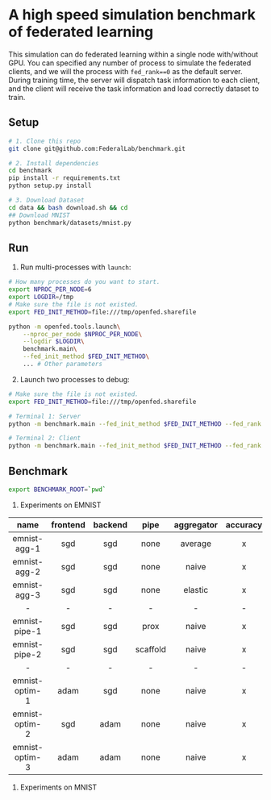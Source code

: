 # A high speed simulation benchmark of federated learning

This simulation can do federated learning within a single node with/without GPU.
You can specified any number of process to simulate the federated clients, and we will the process with `fed_rank==0` as the default server. During training time, the server will dispatch task information to each client, and the client will receive the task information and load correctly dataset to train.

## Setup

```bash
# 1. Clone this repo
git clone git@github.com:FederalLab/benchmark.git

# 2. Install dependencies
cd benchmark
pip install -r requirements.txt
python setup.py install

# 3. Download Dataset
cd data && bash download.sh && cd
## Download MNIST
python benchmark/datasets/mnist.py
```

## Run

1. Run multi-processes with `launch`:

```bash
# How many processes do you want to start.
export NPROC_PER_NODE=6
export LOGDIR=/tmp
# Make sure the file is not existed.
export FED_INIT_METHOD=file:///tmp/openfed.sharefile

python -m openfed.tools.launch\
    --nproc_per_node $NPROC_PER_NODE\
    --logdir $LOGDIR\
    benchmark.main\
    --fed_init_method $FED_INIT_METHOD\
    ... # Other parameters
```

2. Launch two processes to debug:

```bash
# Make sure the file is not existed.
export FED_INIT_METHOD=file:///tmp/openfed.sharefile

# Terminal 1: Server
python -m benchmark.main --fed_init_method $FED_INIT_METHOD --fed_rank 0 --fed_world_size 2 ... # Other parameters

# Terminal 2: Client
python -m benchmark.main --fed_init_method $FED_INIT_METHOD --fed_rank 1 --fed_world_size 2 ... # Other parameters
```

## Benchmark

```bash
export BENCHMARK_ROOT=`pwd`
```

1. Experiments on EMNIST

|      name      | frontend | backend |   pipe   | aggregator | accuracy |               CMD               |             LOG             |  NOTE  |
| :------------: | :------: | :-----: | :------: | :--------: | :------: | :-----------------------------: | :-------------------------: | :----: |
|  emnist-agg-1  |   sgd    |   sgd   |   none   |  average   |    x     | [🦐](cmd/emnist/emnist-agg-1.sh) | [🦀️](logs/emnist-agg-1.json) | FedSGD |
|  emnist-agg-2  |   sgd    |   sgd   |   none   |   naive    |    x     |                x                |              x              | FedAvg |
|  emnist-agg-3  |   sgd    |   sgd   |   none   |  elastic   |    x     |                x                |              x              |   x    |
|       -        |    -     |    -    |    -     |     -      |    -     |                -                |              -              |   -    |
| emnist-pipe-1  |   sgd    |   sgd   |   prox   |   naive    |    x     |                x                |              x              |   x    |
| emnist-pipe-2  |   sgd    |   sgd   | scaffold |   naive    |    x     |                x                |              x              |   x    |
|       -        |    -     |    -    |    -     |     -      |    -     |                -                |              -              |   -    |
| emnist-optim-1 |   adam   |   sgd   |   none   |   naive    |    x     |                x                |              x              |   x    |
| emnist-optim-2 |   sgd    |  adam   |   none   |   naive    |    x     |                x                |              x              |   x    |
| emnist-optim-3 |   adam   |  adam   |   none   |   naive    |    x     |                x                |              x              |   x    |

1. Experiments on MNIST
